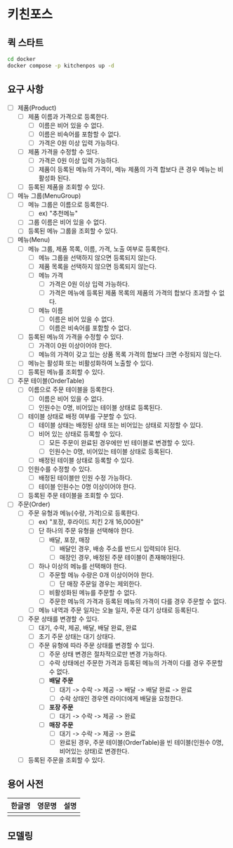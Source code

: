 # 키친포스

## 퀵 스타트

```sh
cd docker
docker compose -p kitchenpos up -d
```

## 요구 사항

- [ ] 제품(Product)
    - [ ] 제품 이름과 가격으로 등록한다.
        - [ ] 이름은 비어 있을 수 없다.
        - [ ] 이름은 비속어를 포함할 수 없다.
        - [ ] 가격은 0원 이상 입력 가능하다.
    - [ ] 제품 가격을 수정할 수 있다.
        - [ ] 가격은 0원 이상 입력 가능하다.
        - [ ] 제품이 등록된 메뉴의 가격이, 메뉴 제품의 가격 합보다 큰 경우 메뉴는 비활성화 된다.
    - [ ] 등록된 제품을 조회할 수 있다.
- [ ] 메뉴 그룹(MenuGroup)
    - [ ] 메뉴 그룹은 이름으로 등록한다.
        - [ ] ex) "추천메뉴"
    - [ ] 그룹 이름은 비어 있을 수 없다.
    - [ ] 등록된 메뉴 그룹을 조회할 수 있다.
- [ ] 메뉴(Menu)
    - [ ] 메뉴 그룹, 제품 목록, 이름, 가격, 노출 여부로 등록한다.
        - [ ] 메뉴 그룹을 선택하지 않으면 등록되지 않는다.
        - [ ] 제품 목록을 선택하지 않으면 등록되지 않는다.
        - [ ] 메뉴 가격
            - [ ] 가격은 0원 이상 입력 가능하다.
            - [ ] 가격은 메뉴에 등록된 제품 목록의 제품의 가격의 합보다 초과할 수 없다.
        - [ ] 메뉴 이름
            - [ ] 이름은 비어 있을 수 없다.
            - [ ] 이름은 비속어를 포함할 수 없다.
    - [ ] 등록된 메뉴의 가격을 수정할 수 있다.
        - [ ] 가격이 0원 이상이어야 한다.
        - [ ] 메뉴의 가격이 갖고 있는 상품 목록 가격의 합보다 크면 수정되지 않는다.
    - [ ] 메뉴는 활성화 또는 비활성화하여 노출할 수 있다.
    - [ ] 등록된 메뉴를 조회할 수 있다.
- [ ] 주문 테이블(OrderTable)
    - [ ] 이름으로 주문 테이블을 등록한다.
        - [ ] 이름은 비어 있을 수 없다.
        - [ ] 인원수는 0명, 비어있는 테이블 상태로 등록된다.
    - [ ] 테이블 상태로 배정 여부를 구분할 수 있다.
        - [ ] 테이블 상태는 배정된 상태 또는 비어있는 상태로 지정할 수 있다.
        - [ ] 비어 있는 상태로 등록할 수 있다.
            - [ ] 모든 주문이 완료된 경우에만 빈 테이블로 변경할 수 있다.
            - [ ] 인원수는 0명, 비어있는 테이블 상태로 등록된다.
        - [ ] 배정된 테이블 상태로 등록할 수 있다.
    - [ ] 인원수를 수정할 수 있다.
        - [ ] 배정된 테이블만 인원 수정 가능하다.
        - [ ] 테이블 인원수는 0명 이상이어야 한다.
    - [ ] 등록된 주문 테이블을 조회할 수 있다.
- [ ] 주문(Order)
    - [ ] 주문 유형과 메뉴(수량, 가격)으로 등록한다.
        - [ ] ex) "포장, 후라이드 치킨 2개 16,000원"
        - [ ] 단 하나의 주문 유형을 선택해야 한다.
            - [ ] 배달, 포장, 매장
                - [ ] 배달인 경우, 배송 주소를 반드시 입력되야 된다.
                - [ ] 매장인 경우, 배정된 주문 테이블이 존재해야된다.
        - [ ] 하나 이상의 메뉴를 선택해야 한다.
            - [ ] 주문할 메뉴 수량은 0개 이상이어야 한다.
                - [ ] 단 매장 주문일 경우는 제외한다.
            - [ ] 비활성화된 메뉴를 주문할 수 없다.
            - [ ] 주문한 메뉴의 가격과 등록된 메뉴의 가격이 다를 경우 주문할 수 없다.
        - [ ] 메뉴 내역과 주문 일자는 오늘 일자, 주문 대기 상태로 등록된다.
    - [ ] 주문 상태를 변경할 수 있다.
        - [ ] 대기, 수락, 제공, 배달, 배달 완료, 완료
        - [ ] 초기 주문 상태는 대기 상태다.
        - [ ] 주문 유형에 따라 주문 상태를 변경할 수 있다.
            - [ ] 주문 상태 변경은 절차적으로만 변경 가능하다.
            - [ ] 수락 상태에선 주문한 가격과 등록된 메뉴의 가격이 다를 경우 주문할 수 없다.
            - [ ] **배달 주문**
                - [ ] 대기 -> 수락 -> 제공 -> 배달 -> 배달 완료 -> 완료
                - [ ] 수락 상태인 경우엔 라이더에게 배달을 요청한다.
            - [ ] **포장 주문**
                - [ ] 대기 -> 수락 -> 제공 -> 완료
            - [ ] **매장 주문**
                - [ ] 대기 -> 수락 -> 제공 -> 완료
                - [ ] 완료된 경우, 주문 테이블(OrderTable)을 빈 테이블(인원수 0명, 비어있는 상태)로 변경한다.
    - [ ] 등록된 주문을 조회할 수 있다.

## 용어 사전

| 한글명 | 영문명 | 설명 |
| --- | --- | --- |
|  |  |  |

## 모델링
